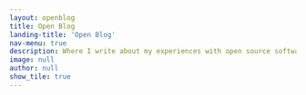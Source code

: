 ```yaml
---
layout: openblog
title: Open Blog
landing-title: 'Open Blog'
nav-menu: true
description: Where I write about my experiences with open source software.
image: null
author: null
show_tile: true
---
```

